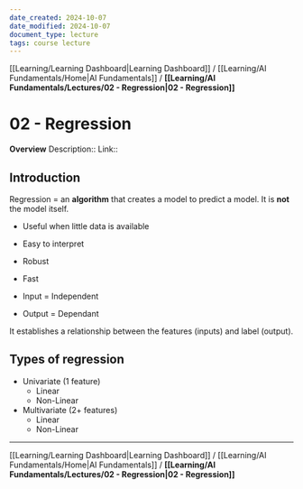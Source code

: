 ```yaml
---
date_created: 2024-10-07
date_modified: 2024-10-07
document_type: lecture
tags: course lecture
---
```

[[Learning/Learning Dashboard|Learning Dashboard]] / [[Learning/AI Fundamentals/Home|AI Fundamentals]] / **[[Learning/AI Fundamentals/Lectures/02 - Regression|02 - Regression]]**
# 02 - Regression
**Overview**
Description:: 
Link:: 

## Introduction

Regression = an **algorithm** that creates a model to predict a model. It is **not** the model itself.
- Useful when little data is available
- Easy to interpret
- Robust
- Fast

- Input = Independent
- Output = Dependant 

It establishes a relationship between the features (inputs) and label (output).

## Types of regression

- Univariate (1 feature)
	- Linear
	- Non-Linear
- Multivariate (2+ features)
	- Linear
	- Non-Linear

---
[[Learning/Learning Dashboard|Learning Dashboard]] / [[Learning/AI Fundamentals/Home|AI Fundamentals]] / **[[Learning/AI Fundamentals/Lectures/02 - Regression|02 - Regression]]**

